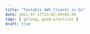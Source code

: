 ```yaml
---
title: "Testable AWS Clients in Go"
date: 2021-07-17T13:02:59+05:30
tags: [ golang, good-practices ]
draft: true
---
```


